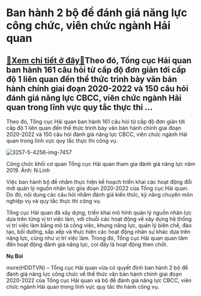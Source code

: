 Ban hành 2 bộ đề đánh giá năng lực công chức, viên chức ngành Hải quan
======================================================================

[:gift:Xem chi tiết ở đây:gift:](https://hddtvn.com/ban-hanh-2-bo-de-danh-gia-nang-luc-cong-chuc-vien-chuc-nganh-hai-quan-2/)Theo đó, Tổng cục Hải quan ban hành 161 câu hỏi từ cấp độ đơn giản tới cấp độ 1 liên quan đến thể thức trình bày văn bản hành chính giai đoạn 2020-2022 và 150 câu hỏi đánh giá năng lực CBCC, viên chức ngành Hải quan trong lĩnh vực quy tắc thực thi …
---------------------------------------------------------------------------------------------------------------------------------------------------------------------------------------------------------------------------------------------------------


Theo đó, Tổng cục Hải quan ban hành 161 câu hỏi từ cấp độ đơn giản tới cấp độ 1 liên quan đến thể thức trình bày văn bản hành chính giai đoạn 2020-2022 và 150 câu hỏi đánh giá năng lực CBCC, viên chức ngành Hải quan trong lĩnh vực quy tắc thực thi công vụ.





![3257-5-4256-img-7457](https://hddtvn.com/wp-content/uploads/2021/01/3257_5-4256_IMG_7457.jpg "Công chức khối cơ quan Tổng cục Hải quan tham gia đánh giá năng lực năm 2019. 	Ảnh: N.Linh")


Công chức khối cơ quan Tổng cục Hải quan tham gia đánh giá năng lực năm 2019. Ảnh: N.Linh



Việc ban hành bộ đề nhằm thực hiện kế hoạch triển khai các hoạt động đổi mới quản lý nguồn nhân lực giia đoạn 2020-2022 của Tổng cục Hải quan. Do đó, nội dung các câu hỏi nhằm đánh giá kiến thức, kỹ năng chuyên môn nghiệp vụ và quy tắc thực thi công vụ.


Tổng cục Hải quan đã xây dựng, triển khai mô hình quản lý nguồn nhân lực dựa trên từng vị trí việc làm, với chuỗi các hoạt động về xây dựng hệ thống vị trí việc làm bằng mô tả công việc, khung năng lực, quản lý biên chế, đào tạo, bồi dưỡng, sắp xếp và thực hiện các hoạt động nhân sự khác dựa trên năng lực, cũng như vị trí việc làm. Trong đó, Tổng cục Hải quan quan tâm đến hoạt động đánh giá năng lực, coi đây là hoạt động then chốt.




**Nụ Bùi**



more(HDDTVN) – Tổng cục Hải quan vừa có quyết định ban hành 2 bộ đề đánh giá năng lực công chức về thể thức văn bản hành chính giai đoạn 2020-2022 của Tổng cục Hải quan và bộ đề đánh giá năng lực CBCC, viên chức ngành Hải quan trong lĩnh vực quy tắc thi hành công vụ.

